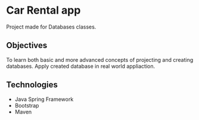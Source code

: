 # Car Rental app
Project made for Databases classes. 

## Objectives
To learn both basic and more advanced concepts of projecting and creating databases. Apply created database in real world appliaction.

## Technologies
- Java Spring Framework
- Bootstrap
- Maven
